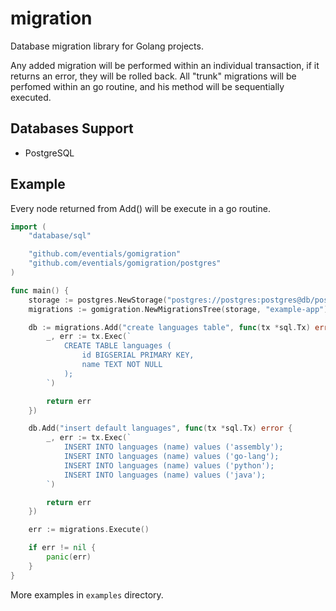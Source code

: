 # migration

Database migration library for Golang projects.

Any added migration will be performed within an individual transaction, if it returns an error, they will be rolled back.
All "trunk" migrations will be perfomed within an go routine, and his method will be sequentially executed.

## Databases Support

- PostgreSQL

## Example

Every node returned from Add() will be execute in a go routine.

```go
import (
	"database/sql"

	"github.com/eventials/gomigration"
	"github.com/eventials/gomigration/postgres"
)

func main() {
	storage := postgres.NewStorage("postgres://postgres:postgres@db/postgres?sslmode=disable")
	migrations := gomigration.NewMigrationsTree(storage, "example-app")

	db := migrations.Add("create languages table", func(tx *sql.Tx) error {
		_, err := tx.Exec(`
			CREATE TABLE languages (
				id BIGSERIAL PRIMARY KEY,
				name TEXT NOT NULL
			);
		`)

		return err
	})

	db.Add("insert default languages", func(tx *sql.Tx) error {
		_, err := tx.Exec(`
			INSERT INTO languages (name) values ('assembly');
			INSERT INTO languages (name) values ('go-lang');
			INSERT INTO languages (name) values ('python');
			INSERT INTO languages (name) values ('java');
		`)

		return err
	})

	err := migrations.Execute()

	if err != nil {
		panic(err)
	}
}
```

More examples in `examples` directory.
